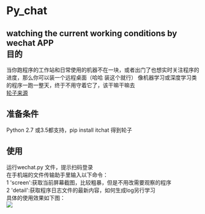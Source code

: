 # Py_chat
watching the current working conditions by wechat APP
<br>
目的
-------
当你跑程序的工作站和日常使用的机器不在一块，或者出门了也想实时关注程序的进度，那么你可以装一个远程桌面（哈哈 装这个就行）
像机器学习或深度学习类的程序一跑一整天，终于不用守着它了，该干嘛干嘛去
<br>
[轮子来源](https://github.com/Decalogue/ItChat "点击传送")
<br>
## 准备条件
Python 2.7 或3.5都支持，pip install itchat 得到轮子
## 使用
运行wechat.py 文件，提示扫码登录<br>在手机端的文件传输助手里输入以下命令：<br>
1 'screen':获取当前屏幕截图，比较粗暴，但是不用改需要观察的程序<br>
2 'detail':获取程序日志文件的最新内容，如何生成log另行学习<br>
具体的使用效果如下图：<br>
![](https://github.com/VectorSL/Py_chat/blob/master/engpic.png)

